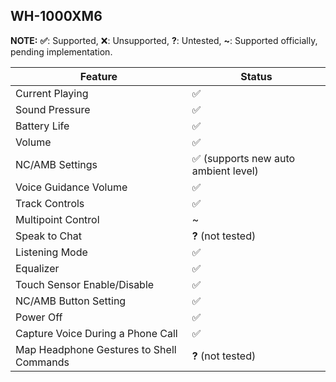 WH-1000XM6
---
**NOTE:** **✅**: Supported, ❌: Unsupported, **?**: Untested, **~**: Supported officially, pending implementation.

| Feature                                  | Status                              |
|------------------------------------------|-------------------------------------|
| Current Playing                          | ✅                                   |
| Sound Pressure                           | ✅                                   |
| Battery Life                             | ✅                                   |
| Volume                                   | ✅                                   |
| NC/AMB Settings                          | ✅ (supports new auto ambient level) |
| Voice Guidance Volume                    | ✅                                   |
| Track Controls                           | ✅                                   |
| Multipoint Control                       | ~                                   |
| Speak to Chat                            | **?** (not tested)                  |
| Listening Mode                           | ✅                                   |
| Equalizer                                | ✅                                   |
| Touch Sensor Enable/Disable              | ✅                                   |
| NC/AMB Button Setting                    | ✅                                   |
| Power Off                                | ✅                                   |
| Capture Voice During a Phone Call        | ✅                                   |
| Map Headphone Gestures to Shell Commands | **?** (not tested)                  |
